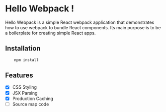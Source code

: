 # Hello Webpack !

Hello Webpack is a simple React webpack application that demonstrates how to use webpack to bundle React components. Its main purpose is to be a boilerplate for creating simple React apps.

## Installation
```bash
    npm install
```

## Features
- [x] CSS Styling
- [x] JSX Parsing
- [x] Production Caching
- [ ] Source map code